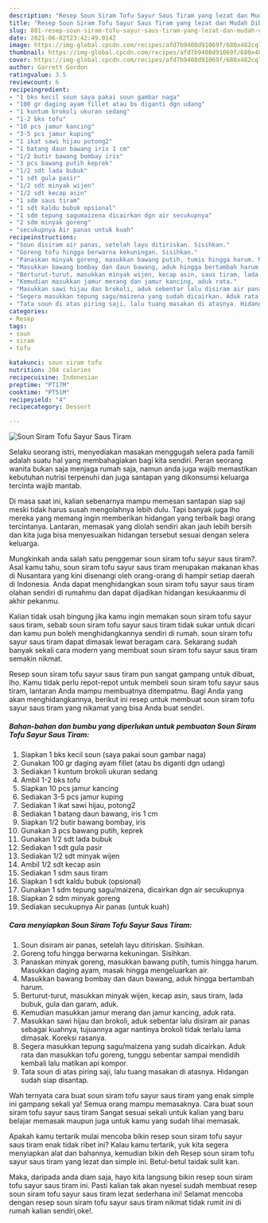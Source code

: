 ```yaml
---
description: "Resep Soun Siram Tofu Sayur Saus Tiram yang lezat dan Mudah Dibuat"
title: "Resep Soun Siram Tofu Sayur Saus Tiram yang lezat dan Mudah Dibuat"
slug: 881-resep-soun-siram-tofu-sayur-saus-tiram-yang-lezat-dan-mudah-dibuat
date: 2021-06-02T23:42:49.014Z
image: https://img-global.cpcdn.com/recipes/afd7b9408d91069f/680x482cq70/soun-siram-tofu-sayur-saus-tiram-foto-resep-utama.jpg
thumbnail: https://img-global.cpcdn.com/recipes/afd7b9408d91069f/680x482cq70/soun-siram-tofu-sayur-saus-tiram-foto-resep-utama.jpg
cover: https://img-global.cpcdn.com/recipes/afd7b9408d91069f/680x482cq70/soun-siram-tofu-sayur-saus-tiram-foto-resep-utama.jpg
author: Garrett Gordon
ratingvalue: 3.5
reviewcount: 6
recipeingredient:
- "1 bks kecil soun saya pakai soun gambar naga"
- "100 gr daging ayam fillet atau bs diganti dgn udang"
- "1 kuntum brokoli ukuran sedang"
- "1-2 bks tofu"
- "10 pcs jamur kancing"
- "3-5 pcs jamur kuping"
- "1 ikat sawi hijau potong2"
- "1 batang daun bawang iris 1 cm"
- "1/2 butir bawang bombay iris"
- "3 pcs bawang putih keprek"
- "1/2 sdt lada bubuk"
- "1 sdt gula pasir"
- "1/2 sdt minyak wijen"
- "1/2 sdt kecap asin"
- "1 sdm saus tiram"
- "1 sdt kaldu bubuk opsional"
- "1 sdm tepung sagumaizena dicairkan dgn air secukupnya"
- "2 sdm minyak goreng"
- "secukupnya Air panas untuk kuah"
recipeinstructions:
- "Soun disiram air panas, setelah layu ditiriskan. Sisihkan."
- "Goreng tofu hingga berwarna kekuningan. Sisihkan."
- "Panaskan minyak goreng, masukkan bawang putih, tumis hingga harum. Masukkan daging ayam, masak hingga mengeluarkan air."
- "Masukkan bawang bombay dan daun bawang, aduk hingga bertambah harum."
- "Berturut-turut, masukkan minyak wijen, kecap asin, saus tiram, lada bubuk, gula dan garam, aduk."
- "Kemudian masukkan jamur merang dan jamur kancing, aduk rata."
- "Masukkan sawi hijau dan brokoli, aduk sebentar lalu disiram air panas sebagai kuahnya, tujuannya agar nantinya brokoli tidak terlalu lama dimasak. Koreksi rasanya."
- "Segera masukkan tepung sagu/maizena yang sudah dicairkan. Aduk rata dan masukkan tofu goreng, tunggu sebentar sampai mendidih kembali lalu matikan api kompor."
- "Tata soun di atas piring saji, lalu tuang masakan di atasnya. Hidangan sudah siap disantap."
categories:
- Resep
tags:
- soun
- siram
- tofu

katakunci: soun siram tofu 
nutrition: 204 calories
recipecuisine: Indonesian
preptime: "PT17M"
cooktime: "PT51M"
recipeyield: "4"
recipecategory: Dessert

---
```



![Soun Siram Tofu Sayur Saus Tiram](https://img-global.cpcdn.com/recipes/afd7b9408d91069f/680x482cq70/soun-siram-tofu-sayur-saus-tiram-foto-resep-utama.jpg)

Selaku seorang istri, menyediakan masakan menggugah selera pada famili adalah suatu hal yang membahagiakan bagi kita sendiri. Peran seorang  wanita bukan saja menjaga rumah saja, namun anda juga wajib memastikan kebutuhan nutrisi terpenuhi dan juga santapan yang dikonsumsi keluarga tercinta wajib mantab.

Di masa  saat ini, kalian sebenarnya mampu memesan santapan siap saji meski tidak harus susah mengolahnya lebih dulu. Tapi banyak juga lho mereka yang memang ingin memberikan hidangan yang terbaik bagi orang tercintanya. Lantaran, memasak yang diolah sendiri akan jauh lebih bersih dan kita juga bisa menyesuaikan hidangan tersebut sesuai dengan selera keluarga. 



Mungkinkah anda salah satu penggemar soun siram tofu sayur saus tiram?. Asal kamu tahu, soun siram tofu sayur saus tiram merupakan makanan khas di Nusantara yang kini disenangi oleh orang-orang di hampir setiap daerah di Indonesia. Anda dapat menghidangkan soun siram tofu sayur saus tiram olahan sendiri di rumahmu dan dapat dijadikan hidangan kesukaanmu di akhir pekanmu.

Kalian tidak usah bingung jika kamu ingin memakan soun siram tofu sayur saus tiram, sebab soun siram tofu sayur saus tiram tidak sukar untuk dicari dan kamu pun boleh menghidangkannya sendiri di rumah. soun siram tofu sayur saus tiram dapat dimasak lewat beragam cara. Sekarang sudah banyak sekali cara modern yang membuat soun siram tofu sayur saus tiram semakin nikmat.

Resep soun siram tofu sayur saus tiram pun sangat gampang untuk dibuat, lho. Kamu tidak perlu repot-repot untuk membeli soun siram tofu sayur saus tiram, lantaran Anda mampu membuatnya ditempatmu. Bagi Anda yang akan menghidangkannya, berikut ini resep untuk membuat soun siram tofu sayur saus tiram yang nikamat yang bisa Anda buat sendiri.

<!--inarticleads1-->

##### Bahan-bahan dan bumbu yang diperlukan untuk pembuatan Soun Siram Tofu Sayur Saus Tiram:

1. Siapkan 1 bks kecil soun (saya pakai soun gambar naga)
1. Gunakan 100 gr daging ayam fillet (atau bs diganti dgn udang)
1. Sediakan 1 kuntum brokoli ukuran sedang
1. Ambil 1-2 bks tofu
1. Siapkan 10 pcs jamur kancing
1. Sediakan 3-5 pcs jamur kuping
1. Sediakan 1 ikat sawi hijau, potong2
1. Sediakan 1 batang daun bawang, iris 1 cm
1. Siapkan 1/2 butir bawang bombay, iris
1. Gunakan 3 pcs bawang putih, keprek
1. Gunakan 1/2 sdt lada bubuk
1. Sediakan 1 sdt gula pasir
1. Sediakan 1/2 sdt minyak wijen
1. Ambil 1/2 sdt kecap asin
1. Sediakan 1 sdm saus tiram
1. Siapkan 1 sdt kaldu bubuk (opsional)
1. Gunakan 1 sdm tepung sagu/maizena, dicairkan dgn air secukupnya
1. Siapkan 2 sdm minyak goreng
1. Sediakan secukupnya Air panas (untuk kuah)




<!--inarticleads2-->

##### Cara menyiapkan Soun Siram Tofu Sayur Saus Tiram:

1. Soun disiram air panas, setelah layu ditiriskan. Sisihkan.
1. Goreng tofu hingga berwarna kekuningan. Sisihkan.
1. Panaskan minyak goreng, masukkan bawang putih, tumis hingga harum. Masukkan daging ayam, masak hingga mengeluarkan air.
1. Masukkan bawang bombay dan daun bawang, aduk hingga bertambah harum.
1. Berturut-turut, masukkan minyak wijen, kecap asin, saus tiram, lada bubuk, gula dan garam, aduk.
1. Kemudian masukkan jamur merang dan jamur kancing, aduk rata.
1. Masukkan sawi hijau dan brokoli, aduk sebentar lalu disiram air panas sebagai kuahnya, tujuannya agar nantinya brokoli tidak terlalu lama dimasak. Koreksi rasanya.
1. Segera masukkan tepung sagu/maizena yang sudah dicairkan. Aduk rata dan masukkan tofu goreng, tunggu sebentar sampai mendidih kembali lalu matikan api kompor.
1. Tata soun di atas piring saji, lalu tuang masakan di atasnya. Hidangan sudah siap disantap.




Wah ternyata cara buat soun siram tofu sayur saus tiram yang enak simple ini gampang sekali ya! Semua orang mampu memasaknya. Cara buat soun siram tofu sayur saus tiram Sangat sesuai sekali untuk kalian yang baru belajar memasak maupun juga untuk kamu yang sudah lihai memasak.

Apakah kamu tertarik mulai mencoba bikin resep soun siram tofu sayur saus tiram enak tidak ribet ini? Kalau kamu tertarik, yuk kita segera menyiapkan alat dan bahannya, kemudian bikin deh Resep soun siram tofu sayur saus tiram yang lezat dan simple ini. Betul-betul taidak sulit kan. 

Maka, daripada anda diam saja, hayo kita langsung bikin resep soun siram tofu sayur saus tiram ini. Pasti kalian tak akan nyesel sudah membuat resep soun siram tofu sayur saus tiram lezat sederhana ini! Selamat mencoba dengan resep soun siram tofu sayur saus tiram nikmat tidak rumit ini di rumah kalian sendiri,oke!.


